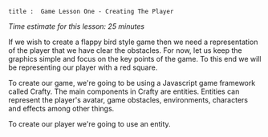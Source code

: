 ```
title :  Game Lesson One - Creating The Player
```
*Time estimate for this lesson: 25 minutes*

If we wish to create a flappy bird style game then we need a representation of the player that we have clear the obstacles. For now, let us keep the graphics simple and focus on the key points of the game. To this end we will be representing our player with a red square.

To create our game, we're going to be using a Javascript game framework called Crafty. The main components in Crafty are entities. Entities can represent the player's avatar, game obstacles, environments, characters and effects among other things.

To create our player we're going to use an entity.
